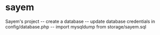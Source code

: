# sayem
Sayem's project
-- create a database
-- update database credentials in config/database.php
-- import mysqldump from storage/sayem.sql
